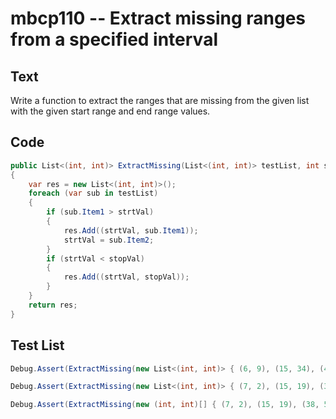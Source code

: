 # mbcp110 -- Extract missing ranges from a specified interval

## Text

Write a function to extract the ranges that are missing from the given list with the given start range and end range values.

## Code

```csharp
public List<(int, int)> ExtractMissing(List<(int, int)> testList, int strtVal, int stopVal) 
{
    var res = new List<(int, int)>();
    foreach (var sub in testList) 
    {
        if (sub.Item1 > strtVal) 
        {
            res.Add((strtVal, sub.Item1));
            strtVal = sub.Item2;
        }
        if (strtVal < stopVal) 
        {
            res.Add((strtVal, stopVal));
        }
    }
    return res;
}
```

## Test List

```csharp
Debug.Assert(ExtractMissing(new List<(int, int)> { (6, 9), (15, 34), (48, 70) }, 2, 100).SequenceEqual(new List<(int, int)> { (2, 6), (9, 100), (9, 15), (34, 100), (34, 48), (70, 100) }));
```

```csharp
Debug.Assert(ExtractMissing(new List<(int, int)> { (7, 2), (15, 19), (38, 50) }, 5, 60).SequenceEqual(new List<(int, int)> { (5, 7), (2, 60), (2, 15), (19, 60), (19, 38), (50, 60) }));
```

```csharp
Debug.Assert(ExtractMissing(new (int, int)[] { (7, 2), (15, 19), (38, 50) }, 1, 52).SequenceEqual(new (int, int)[] { (1, 7), (2, 52), (2, 15), (19, 52), (19, 38), (50, 52) }));
```

